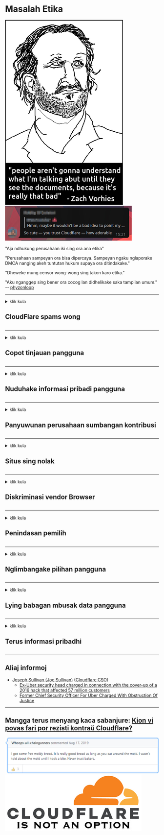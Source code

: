 # Masalah Etika

![](../image/itsreallythatbad.jpg)
![](../image/telegram/c81238387627b4bfd3dcd60f56d41626.jpg)

"Aja ndhukung perusahaan iki sing ora ana etika"

"Perusahaan sampeyan ora bisa dipercaya. Sampeyan ngaku nglaporake DMCA nanging akeh tuntutan hukum supaya ora ditindakake."

"Dheweke mung censor wong-wong sing takon karo etika."

"Aku nganggep sing bener ora cocog lan didhelikake saka tampilan umum."  -- [phyzonloop](https://twitter.com/phyzonloop)


---


<details>
<summary>klik kula

## CloudFlare spams wong
</summary>


Cloudflare ngirim email spam menyang pangguna non-Cloudflare.

- Mung ngirim email menyang pelanggan sing wis milih
- Yen pangguna ujar "mandeg", banjur mungkasi ngirim email

Iku prasaja. Nanging Cloudflare ora peduli.
Cloudflare ujar nggunakake layanan kasebut bisa mungkasi kabeh spammer utawa penyerang.
Kepiye carane bisa mandhegake Cloudflare tanpa ngaktifake Cloudflare?


| 🖼 | 🖼 |
| --- | --- |
| ![](../image/cfspam01.jpg) | ![](../image/cfspam03.jpg) |
| ![](../image/cfspam02.jpg) | ![](../image/cfspambrittany.jpg)<br>![](../image/cfspamtwtr.jpg) |

</details>

---

<details>
<summary>klik kula

## Copot tinjauan pangguna
</summary>


Tinjauan negatif sensor sensor Cloudflare.
Yen sampeyan ngirim teks anti-Cloudflare ing Twitter, sampeyan bisa entuk balesan saka karyawan Cloudflare kanthi pesen "Ora, ora".
Yen sampeyan ngirim review negatif ing situs review, dheweke bakal nyoba menehi sensor.


| 🖼 | 🖼 |
| --- | --- |
| ![](../image/cfcenrev_01.jpg)<br>![](../image/cfcenrev_02.jpg) | ![](../image/cfcenrev_03.jpg) |

</details>

---

<details>
<summary>klik kula

## Nuduhake informasi pribadi pangguna
</summary>


Cloudflare duwe masalah gangguan sing akeh.
Cloudflare nuduhake informasi pribadi saka wong-wong sing ngeluh babagan situs sing dadi tuan rumah.
Dheweke kadang njaluk sampeyan menehi ID sing sejati.
Yen sampeyan ora pengin diganggu, nyerang, digeget utawa dipateni, sampeyan luwih adoh saka situs web Cloudflared.


| 🖼 | 🖼 |
| --- | --- |
| ![](../image/cfdox_what.jpg) | ![](../image/cfdox_swat.jpg) |
| ![](../image/cfdox_kill.jpg) | ![](../image/cfdox_threat.jpg) |
| ![](../image/cfdox_dox.jpg) | ![](../image/cfdox_ex1.jpg)<br>![](../image/cfdox_ex2.jpg) |

</details>

---

<details>
<summary>klik kula

## Panyuwunan perusahaan sumbangan kontribusi
</summary>


CloudFlare njaluk sumbangan amal.
Mesthine kaget manawa perusahaan Amerika bakal njaluk amal bebarengan karo organisasi nirlaba sing nduweni sabab sing apik.
Yen sampeyan seneng ngalangi wong utawa mbuang wektu wong liya, sampeyan bisa uga pengin nggawe pizza kanggo karyawan Cloudflare.


![](../image/cfdonate.jpg)

</details>

---

<details>
<summary>klik kula

## Situs sing nolak
</summary>


Apa sing bakal sampeyan lakoni yen situs sampeyan mudhun?
Ana laporan manawa Cloudflare mbusak konfigurasi pangguna utawa layanan mandeg tanpa menehi peringatan, meneng.
Kita saranake sampeyan nemokake panyedhiya sing luwih apik.

![](../image/cftmnt.jpg)

</details>

---

<details>
<summary>klik kula

## Diskriminasi vendor Browser
</summary>


CloudFlare menehi perawatan luwih disenengi kanggo wong-wong sing nggunakake Firefox nalika menehi perawatan musuhan kanggo pangguna sing dudu Tor-Browser liwat Tor.
Pangguna Tor sing kanthi bener nolak kanggo nglakokake javascript tanpa gratis uga nampa perawatan musuhan.
Ketimpangan akses iki minangka penyalahgunaan netralitas lan penyalahgunaan kekuwatan.

![](../image/browdifftbcx.gif)

- Ngiwa: Tor Browser, Tengen: Chrome. Alamat IP sing padha.

![](../image/browserdiff.jpg)

- Ngiwa: Kunci Javascript Tor Browser, Aktif Cookie
- Tengen: Aktifake Javascript Chrome, Cilik Cookie

![](../image/cfsiryoublocked.jpg)

- QuteBrowser (browser cilik) tanpa Tor (Clearnet IP)

| ***Browser*** | ***Akses perawatan*** |
| --- | --- |
| Tor Browser (Javascript aktif) | akses dileksanakake |
| Firefox (Javascript aktif) | akses diremehake |
| Chromium (Javascript aktif) | akses diremehake |
| Chromium or Firefox (Javascript dipatèni) | akses ditolak |
| Chromium or Firefox (Cookie dipatèni) | akses ditolak |
| QuteBrowser | akses ditolak |
| lynx | akses ditolak |
| w3m | akses ditolak |
| wget | akses ditolak |


Napa nggunakake tombol Audio kanggo ngatasi tantangan gampang?

Ya, ana tombol audio, nanging mesthi ora bisa digunakake ing Tor.
Sampeyan bakal entuk pesen iki nalika sampeyan ngeklik:

```
Coba maneh mengko
Komputer utawa jaringan sampeyan bisa ngirim pitakon otomatis.
Kanggo nglindhungi pangguna, kita ora bisa ngetrapake panjaluk sampeyan saiki.
Kanggo rincian liyane, bukak kaca pitulung
```

</details>

---

<details>
<summary>klik kula

## Penindasan pemilih
</summary>


Pamilih ing negara-negara AS ndaftar kanggo milih pungkasan situs web sekretaris negara ing negara sing dipanggoni.
Pejabat sekretaris negara sing dikuasai Republik melu opresi pemilih kanthi ngunjungi situs web sekretaris negara liwat Cloudflare.
Perawatan Cloudflare kanggo pangguna Tor, posisi MITM minangka pusat pengawasan global, lan peran ngrugekake sakabehe nggawe calon pamilih ora gelem ndhaptar.
Liberal utamane ngrasuk privasi.
Formulir pamilih ngumpulake informasi sensitif babagan penyelenggaraan politik pemilih, alamat fisik pribadi, nomer keamanan sosial, lan tanggal lair.
Umume negara mung nggawe subset saka informasi kasebut, nanging Cloudflare ndeleng kabeh informasi kasebut nalika ana wong sing milih.

Elinga yen registrasi kertas ora ngalangi Cloudflare amarga sekretaris karyawan staf data data negara bisa nggunakake situs web Cloudflare kanggo mlebu data kasebut.

| 🖼 | 🖼 |
| --- | --- |
| ![](../image/cfvotm_01.jpg) | ![](../image/cfvotm_02.jpg) |

- Change.org minangka situs web sing misuwur kanggo ngumpulake swara lan tumindak.
“wong ing endi-endi miwiti kampanye, nggedhekake pendukung, lan nggarap keputusan sing nggawe solusi kanggo nyopir solusi.”
Sayange, akeh wong ora bisa ndeleng perubahan.org amarga panyaring agresif Cloudflare.
Dheweke disekat kanggo menehi tandha petisyen kasebut, saengga ora kalebu saka proses demokratis.
Nggunakake platform non-cloudflared liyane kayata OpenPetition mbantu mbatasi masalah kasebut.

| 🖼 | 🖼 |
| --- | --- |
| ![](../image/changeorgasn.jpg) | ![](../image/changeorgtor.jpg) |

- "Project Athenian" Cloudflare nawakake perlindungan level perusahaan gratis kanggo situs web pemilihan negara lan lokal.
Dheweke kandha, "konstituen bisa ngakses informasi pemilihan lan registrasi pamilih" nanging iki ngapusi amarga akeh wong sing ora bisa nggoleki situs kasebut.

</details>

---

<details>
<summary>klik kula

## Nglimbangake pilihan pangguna
</summary>


Yen sampeyan milih metu, sampeyan ngarepake ora nampa email babagan iki.
Cloudflare nglirwakake pilihan pangguna lan nuduhake data karo perusahaan pihak katelu tanpa idin saka pelanggan.
Yen sampeyan nggunakake rencana gratis, dheweke kadang ngirim email menyang sampeyan njaluk tuku langganan saben wulan.

![](../image/cfviopl_tp.jpg)

</details>

---

<details>
<summary>klik kula

## Lying babagan mbusak data pangguna
</summary>


Miturut blog pelanggan ex-cloudflare iki, Cloudflare ngapusi babagan mbusak akun.
Saiki, akeh perusahaan sing njaga data sawise sampeyan ditutup utawa mbusak akun.
Umume perusahaan sing apik nyebutake babagan kabijakan privasi.
Cloudflare? Ora.

```
2019-08-05 CloudFlare ngirim konfirmasi yen dheweke bakal ngilangi akunku.
2019-10-02 Aku nampa email saka CloudFlare "amarga aku iki pelanggan"
```

Cloudflare ora ngerti babagan tembung "mbusak".
Yen bener-bener diilangi, kenapa bekas pelanggan iki entuk email?
Dheweke uga ujar manawa kabijakan privasi Cloudflare ora nyebutake.

```
Kabijakan privasi anyar dheweke ora bisa nyebutake penylametan data sajrone setaun.
```

![](../image/cfviopl_notdel.jpg)

Kepiye sampeyan bisa dipercaya Cloudflare yen kabijakan privasi dheweke LIE?

</details>

---

<details>
<summary>klik kula

## Terus informasi pribadhi
</summary>


Mbusak akun Cloudflare level hard.

```
Kirim tiket dhukungan nganggo kategori "Akun",
lan njaluk mbusak akun ing awak pesen.
Sampeyan ora duwe domain utawa kertu kredit sing dipasang ing akun sadurunge njaluk pambusakan.
```

Sampeyan bakal nampa email konfirmasi iki.

![](../image/cf_deleteandkeep.jpg)

"Kita wis miwiti proses panjalukan pambusakan sampeyan" nanging "Kita bakal terus nyimpen informasi pribadi".

Apa sampeyan bisa "dipercaya"?

</details>

---

## Aliaj informoj

- [Joseph Sullivan (Joe Sullivan)](../cloudflare_inc/cloudflare_members.md) ([Cloudflare CSO](https://twitter.com/eastdakota/status/1296522269313785862))
  - [Ex-Uber security head charged in connection with the cover-up of a 2016 hack that affected 57 million customers](https://www.businessinsider.com/uber-data-hack-security-head-joe-sullivan-charged-cover-up-2020-8)
  - [Former Chief Security Officer For Uber Charged With Obstruction Of Justice](https://www.justice.gov/usao-ndca/pr/former-chief-security-officer-uber-charged-obstruction-justice)


---

## Mangga terus menyang kaca sabanjure:   [Kion vi povas fari por rezisti kontraŭ Cloudflare?](jv.action.md)

![](../image/freemoldybread.jpg)
![](../image/cfisnotanoption.jpg)

